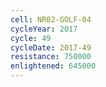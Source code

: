 ```yaml
---
cell: NR02-GOLF-04
cycleYear: 2017
cycle: 49
cycleDate: 2017-49
resistance: 750000
enlightened: 645000
---
```

